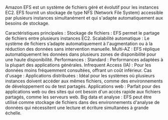 Amazon EFS est un système de fichiers géré et évolutif pour les instances EC2. EFS fournit un stockage de type NFS (Network File System) accessible par plusieurs instances simultanément et qui s'adapte automatiquement aux besoins de stockage.

Caractéristiques principales :
Stockage de fichiers : EFS permet le partage de fichiers entre plusieurs instances EC2.
Scalabilité automatique : Le système de fichiers s’adapte automatiquement à l'augmentation ou à la réduction des données sans intervention manuelle.
Multi-AZ : EFS réplique automatiquement les données dans plusieurs zones de disponibilité pour une haute disponibilité.
Performances :
Standard : Performances adaptées à la plupart des applications générales.
Infrequent Access (IA) : Pour les données moins fréquemment consultées, offrant un coût inférieur.
Cas d'usage :
Applications distribuées : Idéal pour les systèmes où plusieurs instances doivent accéder aux mêmes fichiers, comme des environnements de développement ou de test partagés.
Applications web : Parfait pour des applications web ou des sites qui ont besoin d'un accès rapide aux fichiers partagés, comme les serveurs web.
Big data et analyse : EFS peut être utilisé comme stockage de fichiers dans des environnements d'analyse de données qui nécessitent une lecture et écriture simultanées à grande échelle.
